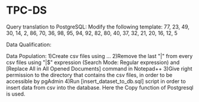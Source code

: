 # TPC-DS

Query translation to PostgreSQL:
Modify the following template:
77, 23, 49, 30, 14, 2, 86, 70, 36, 98, 95, 94, 92, 82, 80, 40, 37, 32, 21, 20, 16, 12, 5

Data Qualification:

Data Population:
1)Create csv files using ...
2)Remove the last "|" from every csv files using "\|$" expression (Search Mode: Regular expression) and [Replace All in All Opened Documents] command in Notepad++
3)Give right permission to the directory that contains the csv files, in order to be accessible by pgAdmin
4)Run [insert_dataset_to_db.sql] script in order to insert data from csv into the database. Here the Copy function of Postgresql is used.
